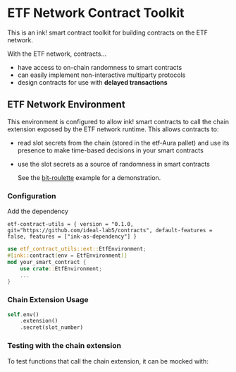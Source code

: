 # ETF Network Contract Toolkit

This is an ink! smart contract toolkit for building contracts on the ETF network. 

With the ETF network, contracts...

- have access to on-chain randomness to smart contracts
- can easily implement non-interactive multiparty protocols
- design contracts for use with **delayed transactions**

## ETF Network Environment

This environment is configured to allow ink! smart contracts to call the chain extension exposed by the ETF network runtime. This allows contracts to:
- read slot secrets from the chain (stored in the etf-Aura pallet) and use its presence to make time-based decisions in your smart contracts
- use the slot secrets as a source of randomness in smart contracts
  
  See the [bit-roulette](../examples/bit-roulette/) example for a demonstration.

### Configuration 

Add the dependency 
```
etf-contract-utils = { version = "0.1.0, git="https://github.com/ideal-lab5/contracts", default-features = false, features = ["ink-as-dependency"] }
```

``` rust
use etf_contract_utils::ext::EtfEnvironment;
#[ink::contract(env = EtfEnvironment)]
mod your_smart_contract {
    use crate::EtfEnvironment;
    ...
}
```

### Chain Extension Usage

``` rust
self.env()
    .extension()
    .secret(slot_number)
```

### Testing with the chain extension

To test functions that call the chain extension, it can be mocked with:

